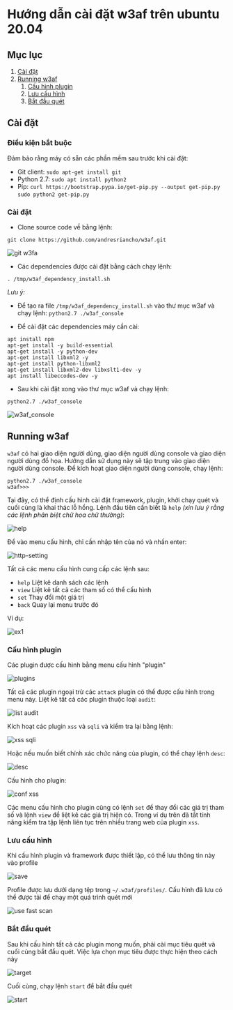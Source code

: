 # Hướng dẫn cài đặt w3af trên ubuntu 20.04

## Mục lục


1. [Cài đặt](#setup)
1. [Running w3af](#run-w3af)
   1. [Cấu hình plugin](#plugin-configuration)
   1. [Lưu cấu hình](#save-the-configuration)
   1. [Bắt đầu quét](#start-the-scan)


## Cài đặt <a name="setup"></a>

### Điều kiện bắt buộc

Đảm bảo rằng máy có sẵn các phần mềm sau trước khi cài đặt:

- Git client: ``sudo apt-get install git``
- Python 2.7: ``sudo apt install python2``
- Pip: ``curl https://bootstrap.pypa.io/get-pip.py --output get-pip.py`` ``sudo python2 get-pip.py``

### Cài đặt

- Clone source code về bằng lệnh:
```
git clone https://github.com/andresriancho/w3af.git
```

![git w3fa](https://user-images.githubusercontent.com/65669673/90966686-8a853300-e4ff-11ea-8fa8-eb31279bdf00.PNG)

- Các dependencies được cài đặt bằng cách chạy lệnh:
```
. /tmp/w3af_dependency_install.sh
```

*Lưu ý:*

- Để tạo ra file ``/tmp/w3af_dependency_install.sh`` vào thư mục w3af và chạy lệnh: `` python2.7 ./w3af_console ``

- Để cài đặt các dependencies máy cần cài: 

```
apt install npm
apt-get install -y build-essential
apt-get install -y python-dev
apt-get install libxml2 -y
apt-get install python-libxml2
apt-get install libxml2-dev libxslt1-dev -y
apt install libeccodes-dev -y
```

- Sau khi cài đặt xong vào thư mục w3af và chạy lệnh:
```
python2.7 ./w3af_console
```

![w3af_console](https://user-images.githubusercontent.com/65669673/90966700-b7d1e100-e4ff-11ea-96c0-3249bc6b4e5b.PNG)

## Running w3af <a name="run-w3af"></a>

``w3af`` có hai giao diện người dùng, giao diện người dùng console và giao diện người dùng đồ họa. Hướng dẫn sử dụng này sẽ tập trung vào giao diện người dùng console. Để kích hoạt giao diện người dùng console, chạy lệnh:

```
python2.7 ./w3af_console
w3af>>>
```

Tại đây, có thể định cấu hình cài đặt framework, plugin, khởi chạy quét và cuối cùng là khai thác lỗ hổng. Lệnh đầu tiên cần biết là ``help`` *(xin lưu ý rằng các lệnh phân biệt chữ hoa chữ thường)*:

![help](https://user-images.githubusercontent.com/65669673/90966720-07181180-e500-11ea-98b1-ce73050947bd.PNG)

Để vào menu cấu hình, chỉ cần nhập tên của nó và nhấn enter:

![http-setting](https://user-images.githubusercontent.com/65669673/90966729-3dee2780-e500-11ea-92c6-037d0742e46c.PNG)

Tất cả các menu cấu hình cung cấp các lệnh sau:
 - ``help`` Liệt kê danh sách các lệnh
 - ``view`` Liệt kê tất cả các tham số có thể cấu hình
 - ``set``  Thay đổi một giá trị
 - ``back`` Quay lại menu trước đó

Ví dụ:

![ex1](https://user-images.githubusercontent.com/65669673/90966754-96bdc000-e500-11ea-9946-96ba4f3ef789.PNG)

### Cấu hình plugin <a name="plugin-configuration"></a>

Các plugin được cấu hình bằng menu cấu hình "plugin"

![plugins](https://user-images.githubusercontent.com/65669673/90966769-d08ec680-e500-11ea-8727-5b978478a568.PNG)

Tất cả các plugin ngoại trừ các ``attack`` plugin có thể được cấu hình trong menu này. Liệt kê tất cả các plugin thuộc loại ``audit``:

![list audit](https://user-images.githubusercontent.com/65669673/90966784-f916c080-e500-11ea-8bf2-0098f6e036e7.PNG)

Kích hoạt các plugin ``xss`` và ``sqli`` và kiểm tra lại bằng lệnh:

![xss sqli](https://user-images.githubusercontent.com/65669673/90966802-46932d80-e501-11ea-99ce-9c5a719d10c7.PNG)

Hoặc nếu muốn biết chính xác chức năng của plugin, có thể chạy lệnh ``desc``:

![desc](https://user-images.githubusercontent.com/65669673/90966820-6b87a080-e501-11ea-87d9-172c7346aff3.PNG)

Cấu hình cho plugin:

![conf xss](https://user-images.githubusercontent.com/65669673/90966841-9d006c00-e501-11ea-86d6-ab7c81779466.PNG)

Các menu cấu hình cho plugin cũng có lệnh ``set`` để thay đổi các giá trị tham số và lệnh ``view`` để liệt kê các giá trị hiện có. Trong ví dụ trên đã tắt tính năng kiểm tra tập lệnh liên tục trên nhiều trang web của plugin ``xss``.

### Lưu cấu hình <a name="save-the-configuration"></a>

Khi cấu hình plugin và framework được thiết lập, có thể lưu thông tin này vào profile

![save](https://user-images.githubusercontent.com/65669673/90966883-02545d00-e502-11ea-99e2-d42bb6839a0b.PNG)

Profile được lưu dưới dạng tệp trong ``~/.w3af/profiles/``. Cấu hình đã lưu có thể được tải để chạy một quá trình quét mới

![use fast scan](https://user-images.githubusercontent.com/65669673/90966892-30d23800-e502-11ea-862d-2e61afe1f43a.PNG)

### Bắt đầu quét <a name="start-the-scan"></a>

Sau khi cấu hình tất cả các plugin mong muốn, phải cài mục tiêu quét và cuối cùng bắt đầu quét. Việc lựa chọn mục tiêu được thực hiện theo cách này

![target](https://user-images.githubusercontent.com/65669673/90966922-81e22c00-e502-11ea-8fa4-33677e68c59b.PNG)

Cuối cùng, chạy lệnh ``start`` để bắt đầu quét

![start](https://user-images.githubusercontent.com/65669673/90967049-f1a4e680-e503-11ea-9d66-efaba53d3e03.PNG)
